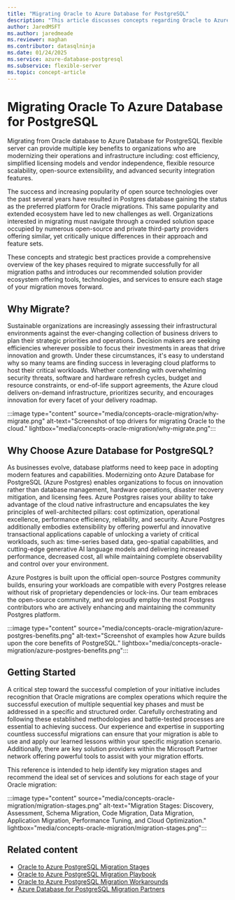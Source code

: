 ```yaml
---
title: "Migrating Oracle to Azure Database for PostgreSQL"
description: "This article discusses concepts regarding Oracle to Azure Database for PostgreSQL migrations."
author: JaredMSFT
ms.author: jaredmeade
ms.reviewer: maghan
ms.contributor: datasqlninja
ms.date: 01/24/2025
ms.service: azure-database-postgresql
ms.subservice: flexible-server
ms.topic: concept-article
---
```


# Migrating Oracle To Azure Database for PostgreSQL

Migrating from Oracle database to Azure Database for PostgreSQL flexible server can provide multiple key benefits to organizations who are modernizing their operations and infrastructure including: cost efficiency, simplified licensing models and vendor independence, flexible resource scalability, open-source extensibility, and advanced security integration features.

The success and increasing popularity of open source technologies over the past several years have resulted in Postgres database gaining the status as the preferred platform for Oracle migrations. This same popularity and extended ecosystem have led to new challenges as well. Organizations interested in migrating must navigate through a crowded solution space occupied by numerous open-source and private third-party providers offering similar, yet critically unique differences in their approach and feature sets.

These concepts and strategic best practices provide a comprehensive overview of the key phases required to migrate successfully for all migration paths and introduces our recommended solution provider ecosystem offering tools, technologies, and services to ensure each stage of your migration moves forward.

## Why Migrate?

Sustainable organizations are increasingly assessing their infrastructural environments against the ever-changing collection of business drivers to plan their strategic priorities and operations. Decision makers are seeking efficiencies wherever possible to focus their investments in areas that drive innovation and growth. Under these circumstances, it's easy to understand why so many teams are finding success in leveraging cloud platforms to host their critical workloads. Whether contending with overwhelming security threats, software and hardware refresh cycles, budget and resource constraints, or end-of-life support agreements, the Azure cloud delivers on-demand infrastructure, prioritizes security, and encourages innovation for every facet of your delivery roadmap.

:::image type="content" source="media/concepts-oracle-migration/why-migrate.png" alt-text="Screenshot of top drivers for migrating Oracle to the cloud." lightbox="media/concepts-oracle-migration/why-migrate.png":::

## Why Choose Azure Database for PostgreSQL?

As businesses evolve, database platforms need to keep pace in adopting modern features and capabilities. Modernizing onto Azure Database for PostgreSQL (Azure Postgres) enables organizations to focus on innovation rather than database management, hardware operations, disaster recovery mitigation, and licensing fees. Azure Postgres raises your ability to take advantage of the cloud native infrastructure and encapsulates the key principles of well-architected pillars: cost optimization, operational excellence, performance efficiency, reliability, and security. Azure Postgres additionally embodies extensibility by offering powerful and innovative transactional applications capable of unlocking a variety of critical workloads, such as: time-series based data, geo-spatial capabilities, and cutting-edge generative AI language models and delivering increased performance, decreased cost, all while maintaining complete observability and control over your environment.

Azure Postgres is built upon the official open-source Postgres community builds, ensuring your workloads are compatible with every Postgres release without risk of proprietary dependencies or lock-ins. Our team embraces the open-source community, and we proudly employ the most Postgres contributors who are actively enhancing and maintaining the community Postgres platform.

:::image type="content" source="media/concepts-oracle-migration/azure-postgres-benefits.png" alt-text="Screenshot of examples how Azure builds upon the core benefits of PostgreSQL." lightbox="media/concepts-oracle-migration/azure-postgres-benefits.png":::

## Getting Started

A critical step toward the successful completion of your initiative includes recognition that Oracle migrations are complex operations which require the successful execution of multiple sequential key phases and must be addressed in a specific and structured order. Carefully orchestrating and following these established methodologies and battle-tested processes are essential to achieving success. Our experience and expertise in supporting countless successful migrations can ensure that your migration is able to use and apply our learned lessons within your specific migration scenario. Additionally, there are key solution providers within the Microsoft Partner network offering powerful tools to assist with your migration efforts.

This reference is intended to help identify key migration stages and recommend the ideal set of services and solutions for each stage of your Oracle migration:

:::image type="content" source="media/concepts-oracle-migration/migration-stages.png" alt-text="Migration Stages: Discovery, Assessment, Schema Migration, Code Migration, Data Migration, Application Migration, Performance Tuning, and Cloud Optimization." lightbox="media/concepts-oracle-migration/migration-stages.png":::

## Related content

- [Oracle to Azure PostgreSQL Migration Stages](./concepts-oracle-migration-stages.md)
- [Oracle to Azure PostgreSQL Migration Playbook](https://download.microsoft.com/download/8/f/c/8fc4fe39-7cb1-484a-aaa0-418704b90c0e/Oracle%20to%20Azure%20Postgres%20Migration%20Playbook.pdf)
- [Oracle to Azure PostgreSQL Migration Workarounds](https://github.com/Microsoft/DataMigrationTeam/blob/master/Whitepapers/Oracle%20to%20Azure%20Database%20for%20PostgreSQL%20Migration%20Workarounds.pdf)
- [Azure Database for PostgreSQL Migration Partners](./partners-migration-postgresql.md)
